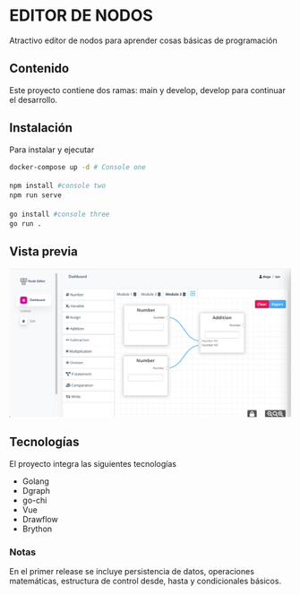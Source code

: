 # EDITOR DE NODOS
Atractivo editor de nodos para aprender cosas básicas de programación 

## Contenido
Este proyecto contiene dos ramas: main y develop, develop para continuar el desarrollo.

## Instalación
Para instalar y ejecutar
```bash
docker-compose up -d # Console one

npm install	#console two
npm run serve

go install #console three
go run .
```
## Vista previa
![](/preview.png)

## Tecnologías
El proyecto integra las siguientes tecnologías
* Golang
* Dgraph
* go-chi
* Vue
* Drawflow
* Brython

### Notas
En el primer release se incluye persistencia de datos, operaciones matemáticas, estructura de control desde, hasta y condicionales básicos.